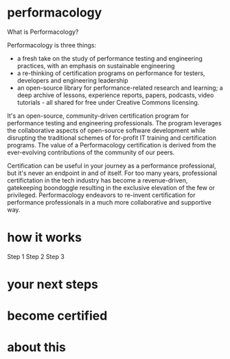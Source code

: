 # performacology

What is Performacology?

Performacology is three things:
  - a fresh take on the study of performance testing and engineering practices, with an emphasis on sustainable engineering
  - a re-thinking of certification programs on performance for testers, developers and engineering leadership
  - an open-source library for performance-related research and learning; a deep archive of lessons, experience reports, papers, podcasts, video tutorials - all shared for free under Creative Commons licensing.

It's an open-source, community-driven certification program for performance testing and engineering professionals. The program leverages the collaborative aspects of open-source software development while disrupting the traditional schemes of for-profit IT training and certification programs. The value of a Performacology certification is derived from the ever-evolving contributions of the community of our peers.

Certification can be useful in your journey as a performance professional, but it's never an endpoint in and of itself. For too many years, professional certifictation in the tech industry has become a revenue-driven, gatekeeping boondoggle resulting in the exclusive elevation of the few or privileged. Performacology endeavors to re-invent certification for performance professionals in a much more collaborative and supportive way.


# how it works
Step 1
Step 2
Step 3


# your next steps



# become certified



# about this
